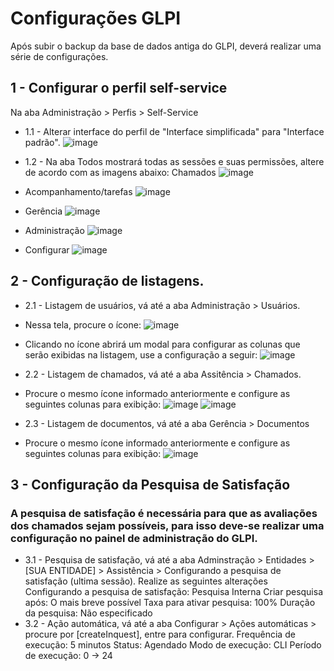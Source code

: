 # Configurações GLPI

Após subir o backup da base de dados antiga do GLPI, deverá realizar uma série de configurações.

## 1 - Configurar o perfil self-service
Na aba Administração > Perfis > Self-Service
- 1.1 - Alterar interface do perfil de "Interface simplificada" para "Interface padrão".
![image](https://github.com/user-attachments/assets/d2a5f27e-dd40-4d3e-b75e-13abaef7d11b)

- 1.2 - Na aba Todos mostrará todas as sessões e suas permissões, altere de acordo com as imagens abaixo:
   Chamados
![image](https://github.com/user-attachments/assets/4b8ec413-d0fa-4205-ad28-708cf2175dd9)

- Acompanhamento/tarefas
![image](https://github.com/user-attachments/assets/bcc07caf-7954-4c5a-ac18-8c34a60aba00)

- Gerência
![image](https://github.com/user-attachments/assets/c2304844-377c-4ed9-9afa-adab789284d9)

- Administração
![image](https://github.com/user-attachments/assets/90ffb99e-813f-4ccc-9929-d54701a441e1)

- Configurar
![image](https://github.com/user-attachments/assets/7e5081ac-de93-4a6c-a924-0596a533d21e)

## 2 - Configuração de listagens. 
- 2.1 - Listagem de usuários, vá até a aba Administração > Usuários.
 - Nessa tela, procure o ícone:
![image](https://github.com/user-attachments/assets/e76bd94e-40ab-42bf-a3b9-0dbe945e4264)

- Clicando no ícone abrirá um modal para configurar as colunas que serão exibidas na listagem, use a configuração a seguir: 
![image](https://github.com/user-attachments/assets/c98c666d-dc5a-4a3f-8bf5-230eb352c477)


- 2.2 - Listagem de chamados, vá até a aba Assitência > Chamados.
 - Procure o mesmo ícone informado anteriormente e configure as seguintes colunas para exibição:
![image](https://github.com/user-attachments/assets/8e820cc5-3041-4900-a4ab-940c777c737a)
![image](https://github.com/user-attachments/assets/2830a2c9-a71d-4f88-836e-e5eaf5e89494)

- 2.3 - Listagem de documentos, vá até a aba Gerência > Documentos
 - Procure o mesmo ícone informado anteriormente e configure as seguintes colunas para exibição:
![image](https://github.com/user-attachments/assets/4448f694-91e9-4c47-90d8-6802afb2ff6e)



## 3 - Configuração da Pesquisa de Satisfação
### A pesquisa de satisfação é necessária para que as avaliações dos chamados sejam possíveis, para isso deve-se realizar uma configuração no painel de administração do GLPI.

- 3.1 - Pesquisa de satisfação, vá até a aba Adminstração > Entidades > [SUA ENTIDADE] > Assistência > Configurando a pesquisa de satisfação (ultima sessão).
Realize as seguintes alterações
Configurando a pesquisa de satisfação: Pesquisa Interna
Criar pesquisa após: O mais breve possível
Taxa para ativar pesquisa: 100%
Duração da pesquisa: Não especificado
- 3.2 - Ação automática, vá até a aba Configurar > Ações automáticas > procure por [createInquest], entre para configurar.
Frequência de execução: 5 minutos
Status: Agendado
Modo de execução: CLI
Período de execução: 0 -> 24
